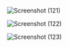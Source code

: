 ![Screenshot (121)](https://github.com/user-attachments/assets/d4f8187c-f4e9-4c44-9138-25c19c54ca18)

![Screenshot (122)](https://github.com/user-attachments/assets/38f22032-bbd9-4ffb-9e14-72511d58abe9)

![Screenshot (123)](https://github.com/user-attachments/assets/80430946-db6c-4690-980e-7b9037d993ba)
